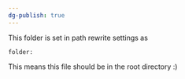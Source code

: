 ```yaml
---
dg-publish: true
---
```

This folder is set in path rewrite settings as 

`folder:`

This means this file should be in the root directory :) 
